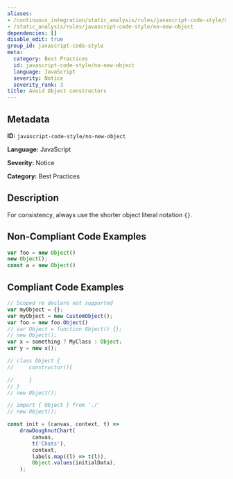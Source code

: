 ```yaml
---
aliases:
- /continuous_integration/static_analysis/rules/javascript-code-style/no-new-object
- /static_analysis/rules/javascript-code-style/no-new-object
dependencies: []
disable_edit: true
group_id: javascript-code-style
meta:
  category: Best Practices
  id: javascript-code-style/no-new-object
  language: JavaScript
  severity: Notice
  severity_rank: 3
title: Avoid Object constructors
---
```

<!--  SOURCED FROM https://github.com/DataDog/datadog-static-analyzer-rule-docs -->


## Metadata
**ID:** `javascript-code-style/no-new-object`

**Language:** JavaScript

**Severity:** Notice

**Category:** Best Practices

## Description
For consistency, always use the shorter object literal notation `{}`.

## Non-Compliant Code Examples
```javascript
var foo = new Object()
new Object();
const a = new Object()

```

## Compliant Code Examples
```javascript
// Scoped re declare not supported
var myObject = {};
var myObject = new CustomObject();
var foo = new foo.Object()
// var Object = function Object() {};
// new Object();
var x = something ? MyClass : Object;
var y = new x();

// class Object {
//     constructor(){

//     }
// }
// new Object();

// import { Object } from './'
// new Object();

const init = (canvas, context, t) =>
	drawDoughnutChart(
		canvas,
		t('Chats'),
		context,
		labels.map((l) => t(l)),
		Object.values(initialData),
	);
```
